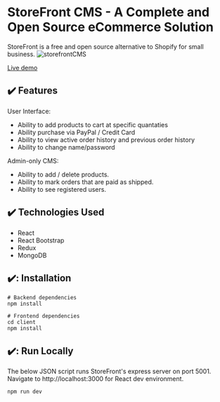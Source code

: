 # StoreFront CMS - A Complete and Open Source eCommerce Solution
StoreFront is a free and open source alternative to Shopify for small business.
![storefrontCMS](https://user-images.githubusercontent.com/43115008/159177359-21aa77c7-739c-4964-adad-013bfce845f3.gif)

[Live demo](https://young-beach-11599.herokuapp.com/)

## :heavy_check_mark: Features
User Interface:
- Ability to add products to cart at specific quantaties
- Ability purchase via PayPal / Credit Card
- Ability to view active order history and previous order history
- Ability to change name/password

Admin-only CMS:
- Ability to add / delete products.
- Ability to mark orders that are paid as shipped.
- Ability to see registered users.

## :heavy_check_mark: Technologies Used
- React
- React Bootstrap
- Redux
- MongoDB

## ✔️: Installation

```
# Backend dependencies
npm install

# Frontend dependencies
cd client
npm install
```

## ✔️: Run Locally
The below JSON script runs StoreFront's express server on port 5001.
Navigate to http://localhost:3000 for React dev environment.
```
npm run dev
```
